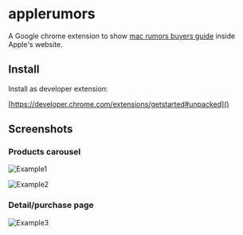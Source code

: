# applerumors

A Google chrome extension to show [mac rumors buyers guide](https://buyersguide.macrumors.com) inside Apple's website.

## Install

Install as developer extension:

[https://developer.chrome.com/extensions/getstarted#unpacked]()

## Screenshots

### Products carousel

![Example1](http://brovador.github.io/applerumors-chrome-extension/sample-1.png)

![Example2](http://brovador.github.io/applerumors-chrome-extension/sample-2.png)

### Detail/purchase page

![Example3](http://brovador.github.io/applerumors-chrome-extension/sample-3.png)
